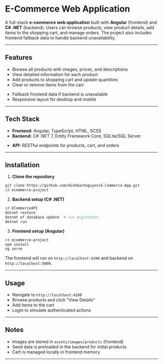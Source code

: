 # E-Commerce Web Application

A full-stack **e-commerce web application** built with **Angular** (frontend) and **C# .NET** (backend). Users can browse products, view product details, add items to the shopping cart, and manage orders. The project also includes frontend fallback data to handle backend unavailability.

---

## Features

- Browse all products with images, prices, and descriptions  
- View detailed information for each product  
- Add products to shopping cart and update quantities  
- Clear or remove items from the cart  
<!-- - User login system (authentication with JWT)   -->
- Fallback frontend data if backend is unavailable  
- Responsive layout for desktop and mobile  

---

## Tech Stack

- **Frontend:** Angular, TypeScript, HTML, SCSS  
- **Backend:** C# .NET 7, Entity Framework Core, SQLite/SQL Server  
<!-- - **Authentication:** JWT   -->
- **API:** RESTful endpoints for products, cart, and orders  

---

## Installation

1. **Clone the repository**

```bash
git clone https://github.com/dinhbachnguyen/E-Commerce-App.git
cd ecommerce-project
````

2. **Backend setup (C# .NET)**

```bash
cd ECommerceAPI
dotnet restore
dotnet ef database update  # run migrations
dotnet run
```

3. **Frontend setup (Angular)**

```bash
cd ecommerce-project
npm install
ng serve
```

The frontend will run on `http://localhost:4200` and backend on `http://localhost:5000`.

---

## Usage

* Navigate to `http://localhost:4200`
* Browse products and click “View Details”
* Add items to the cart
* Login to simulate authenticated actions

---

## Notes

* Images are stored in `assets/images/products` (frontend)
* Seed data is preloaded in the backend for initial products
* Cart is managed locally in frontend memory

---
